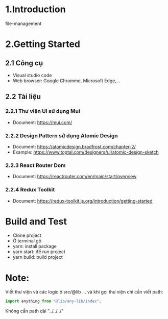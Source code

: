 # 1.Introduction
 file-management
# 2.Getting Started

## 2.1 Công cụ

- Visual studio code
- Web browser: Google Chromme, Microsoft Edge,...

## 2.2 Tài liệu

### 2.2.1 Thư viện UI sử dụng Mui

- Document: https://mui.com/

### 2.2.2 Design Pattern sử dụng Atomic Design

- Document: https://atomicdesign.bradfrost.com/chapter-2/
- Example: https://www.toptal.com/designers/ui/atomic-design-sketch

### 2.2.3 React Router Dom
- Document: https://reactrouter.com/en/main/start/overview

### 2.2.4 Redux Toolkit
- Document: https://redux-toolkit.js.org/introduction/getting-started

# Build and Test

- Clone project
- Ở terminal gõ
- yarn: install package
- yarn start: để run project
- yarn build: build project


# Note:
Viết thư viện và các logic ở src/@lib ... và khi gọi thư viện chỉ cần viết path:

```javascript
import anything from "@lib/any-lib/index";
```

Không cần path dài "../../../"
